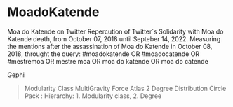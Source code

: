 # MoadoKatende
 Moa do Katende on Twitter
Repercution of  Twitter´s Solidarity with Moa do Katende death, from October 07, 2018 until Septeber 14, 2022.
Measuring the mentions after the assassination of Moa do Katende in October 08, 2018, throught the query:
#moadokatende OR #moadocatende OR #mestremoa OR mestre moa OR moa do katende OR moa do catende

Gephi

>Modularity Class
>MultiGravity Force Atlas 2
Degree Distribution
Circle Pack : Hierarchy: 1. Modularity class, 2. Degree
